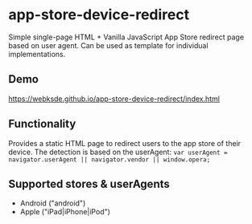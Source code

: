 # app-store-device-redirect
Simple single-page HTML + Vanilla JavaScript App Store redirect page based on user agent.
Can be used as template for individual implementations.

## Demo
https://webksde.github.io/app-store-device-redirect/index.html

## Functionality
Provides a static HTML page to redirect users to the app store of their device.
The detection is based on the userAgent:
`var userAgent = navigator.userAgent || navigator.vendor || window.opera;`



## Supported stores & userAgents
- Android ("android")
- Apple ("iPad|iPhone|iPod")
